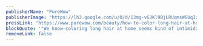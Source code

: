 ```yaml
---
publisherName: "PureWow"
publisherImage: "https://lh3.google.com/u/0/d/13mg-vG3Kl9BjLRUqmsWGUqIzhjSWfk_c"
pressLink: "https://www.purewow.com/beauty/how-to-color-long-hair-at-home"
blockQuote: '"We know—coloring long hair at home seems kind of intimidating. There’s just…so much of it. And managing to cover your grays on top of it all? Sounds like mission impossible. TV host and producer Cassandra Lazenby knows what we mean."'
removeLink: false
---
```

